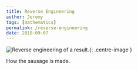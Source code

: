 ```yaml
---
title: Reverse Engineering
author: Jeremy
tags: [mathematics]
permalink: /reverse-engineering
date: 2018-09-07
---
```


![Reverse engineering of a result.](https://res.cloudinary.com/dh3hm8pb7/image/upload/c_scale,q_auto:best,w_615/v1535493402/CreatingProofs.png){: .centre-image }

How the sausage is made.